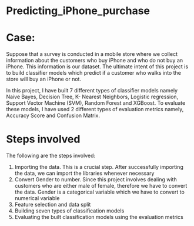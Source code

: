 # Predicting_iPhone_purchase
# Case:
Suppose that a survey is conducted in a mobile store where we collect information about the 
customers who buy iPhone and who do not buy an iPhone. This information is our dataset. The 
ultimate intent of this project is to build classifier models which predict if a customer who walks into 
the store will buy an iPhone or not.

In this project, I have built 7 different types of classifier models namely Naive Bayes, Decision Tree, 
K- Nearest Neighbors, Logistic regression, Support Vector Machine (SVM), Random Forest and 
XGBoost. To evaluate these models, I have used 2 different types of evaluation metrics namely, 
Accuracy Score and Confusion Matrix.

# Steps involved
The following are the steps involved:
1. Importing the data. 
  This is a crucial step. After successfully importing the data, we can import the libraries
  whenever necessary
2. Convert Gender to number. 
  Since this project involves dealing with customers who are either male of female, therefore 
  we have to convert the data. Gender is a categorical variable which we have to convert to 
  numerical variable
3. Feature selection and data split
4. Building seven types of classification models
5. Evaluating the built classification models using the evaluation metrics
